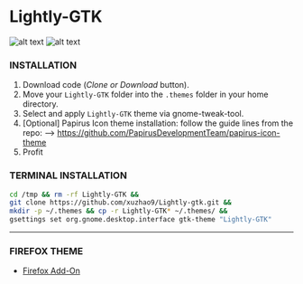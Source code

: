# Lightly-GTK 

![alt text](https://raw.githubusercontent.com/Mrcuve0/Aritim-Light/master/GTK/screenshots/Desktop.png)
![alt text](https://raw.githubusercontent.com/Mrcuve0/Aritim-Light/master/GTK/screenshots/Desktop2.png)

### **INSTALLATION**

1. Download code (*Clone or Download* button).
2. Move your `Lightly-GTK` folder into the `.themes` folder in your home directory.
3. Select and apply `Lightly-GTK` theme via gnome-tweak-tool.
4. [Optional] Papirus Icon theme installation: follow the guide lines from the repo: --> https://github.com/PapirusDevelopmentTeam/papirus-icon-theme
5. Profit

### **TERMINAL INSTALLATION**

```sh
cd /tmp && rm -rf Lightly-GTK &&
git clone https://github.com/xuzhao9/Lightly-gtk.git &&
mkdir -p ~/.themes && cp -r Lightly-GTK* ~/.themes/ &&
gsettings set org.gnome.desktop.interface gtk-theme "Lightly-GTK"
```

----

### FIREFOX THEME
* [Firefox Add-On](https://addons.mozilla.org/en-US/firefox/addon/aritim-Light/)
